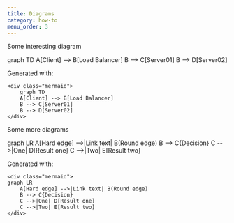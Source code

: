 ```yaml
---
title: Diagrams
category: how-to
menu_order: 3
---
```


Some interesting diagram

<div class="mermaid">
    graph TD
    A[Client] --> B[Load Balancer]
    B --> C[Server01]
    B --> D[Server02]
</div>

Generated with:

```
<div class="mermaid">
    graph TD
    A[Client] --> B[Load Balancer]
    B --> C[Server01]
    B --> D[Server02]
</div>
```

Some more diagrams

<div class="mermaid">
graph LR
    A[Hard edge] -->|Link text| B(Round edge)
    B --> C{Decision}
    C -->|One| D[Result one]
    C -->|Two| E[Result two]
</div>

Generated with:

```
<div class="mermaid">
graph LR
    A[Hard edge] -->|Link text| B(Round edge)
    B --> C{Decision}
    C -->|One| D[Result one]
    C -->|Two| E[Result two]
</div>
```


